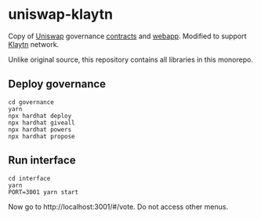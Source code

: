 # uniswap-klaytn

Copy of [Uniswap](https://github.com/Uniswap) governance [contracts](https://github.com/Uniswap/governance) and [webapp](https://github.com/Uniswap/interface).
Modified to support [Klaytn](https://github.com/klaytn/klaytn) network.

Unlike original source, this repository contains all libraries in this monorepo.

## Deploy governance

```
cd governance
yarn
npx hardhat deploy
npx hardhat giveall
npx hardhat powers
npx hardhat propose
```

## Run interface

```
cd interface
yarn
PORT=3001 yarn start
```

Now go to http://localhost:3001/#/vote. Do not access other menus.
